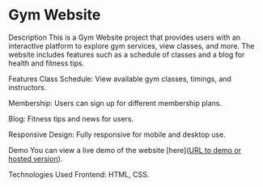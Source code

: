 # Gym Website
Description
This is a Gym Website project that provides users with an interactive platform to explore gym services, view classes, and more. The website includes features such as a schedule of classes and a blog for health and fitness tips.

Features
Class Schedule: View available gym classes, timings, and instructors.

Membership: Users can sign up for different membership plans.

Blog: Fitness tips and news for users.

Responsive Design: Fully responsive for mobile and desktop use.

Demo
You can view a live demo of the website [here]([URL to demo or hosted version](https://enis277.github.io/powergym-site/)).

Technologies Used
Frontend: HTML, CSS.
